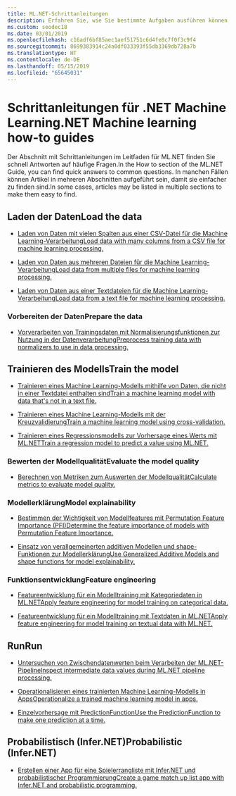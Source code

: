 ```yaml
---
title: ML.NET-Schrittanleitungen
description: Erfahren Sie, wie Sie bestimmte Aufgaben ausführen können, die Sie bei der Erstellung von benutzerdefinierten KI-Lösungen und Machine Learning und deren Integration in Ihre .NET-Anwendungen unterstützen.
ms.custom: seodec18
ms.date: 03/01/2019
ms.openlocfilehash: c16adf6bf85aec1aef51751c6d4fe8c7f0f3c9f4
ms.sourcegitcommit: 8699383914c24a0df033393f55db3369db728a7b
ms.translationtype: HT
ms.contentlocale: de-DE
ms.lasthandoff: 05/15/2019
ms.locfileid: "65645031"
---
```

# <a name="net-machine-learning-how-to-guides"></a><span data-ttu-id="02345-103">Schrittanleitungen für .NET Machine Learning</span><span class="sxs-lookup"><span data-stu-id="02345-103">.NET Machine learning how-to guides</span></span> 

<span data-ttu-id="02345-104">Der Abschnitt mit Schrittanleitungen im Leitfaden für ML.NET finden Sie schnell Antworten auf häufige Fragen.</span><span class="sxs-lookup"><span data-stu-id="02345-104">In the How to section of the ML.NET Guide, you can find quick answers to common questions.</span></span> <span data-ttu-id="02345-105">In manchen Fällen können Artikel in mehreren Abschnitten aufgeführt sein, damit sie einfacher zu finden sind.</span><span class="sxs-lookup"><span data-stu-id="02345-105">In some cases, articles may be listed in multiple sections to make them easy to find.</span></span>

## <a name="load-the-data"></a><span data-ttu-id="02345-106">Laden der Daten</span><span class="sxs-lookup"><span data-stu-id="02345-106">Load the data</span></span>

* [<span data-ttu-id="02345-107">Laden von Daten mit vielen Spalten aus einer CSV-Datei für die Machine Learning-Verarbeitung</span><span class="sxs-lookup"><span data-stu-id="02345-107">Load data with many columns from a CSV file for machine learning processing.</span></span>](load-data-from-mult-column-csv-ml-net.md)

* [<span data-ttu-id="02345-108">Laden von Daten aus mehreren Dateien für die Machine Learning-Verarbeitung</span><span class="sxs-lookup"><span data-stu-id="02345-108">Load data from multiple files for machine learning processing.</span></span>](load-data-from-multiple-files-ml-net.md)

* [<span data-ttu-id="02345-109">Laden von Daten aus einer Textdateien für die Machine Learning-Verarbeitung</span><span class="sxs-lookup"><span data-stu-id="02345-109">Load data from a text file for machine learning processing.</span></span>](load-data-from-text-file-ml-net.md)

### <a name="prepare-the-data"></a><span data-ttu-id="02345-110">Vorbereiten der Daten</span><span class="sxs-lookup"><span data-stu-id="02345-110">Prepare the data</span></span>

* [<span data-ttu-id="02345-111">Vorverarbeiten von Trainingsdaten mit Normalisierungsfunktionen zur Nutzung in der Datenverarbeitung</span><span class="sxs-lookup"><span data-stu-id="02345-111">Preprocess training data with normalizers to use in data processing.</span></span>](normalizers-preprocess-data-ml-net.md)

## <a name="train-the-model"></a><span data-ttu-id="02345-112">Trainieren des Modells</span><span class="sxs-lookup"><span data-stu-id="02345-112">Train the model</span></span>

* [<span data-ttu-id="02345-113">Trainieren eines Machine Learning-Modells mithilfe von Daten, die nicht in einer Textdatei enthalten sind</span><span class="sxs-lookup"><span data-stu-id="02345-113">Train a machine learning model with data that's not in a text file.</span></span>](load-non-file-training-data-ml-net.md)

* [<span data-ttu-id="02345-114">Trainieren eines Machine Learning-Modells mit der Kreuzvalidierung</span><span class="sxs-lookup"><span data-stu-id="02345-114">Train a machine learning model using cross-validation.</span></span>](train-cross-validation-ml-net.md)

* [<span data-ttu-id="02345-115">Trainieren eines Regressionsmodells zur Vorhersage eines Werts mit ML.NET</span><span class="sxs-lookup"><span data-stu-id="02345-115">Train a regression model to predict a value using ML.NET.</span></span>](train-regression-model-ml-net.md)

### <a name="evaluate-the-model-quality"></a><span data-ttu-id="02345-116">Bewerten der Modellqualität</span><span class="sxs-lookup"><span data-stu-id="02345-116">Evaluate the model quality</span></span>

* [<span data-ttu-id="02345-117">Berechnen von Metriken zum Auswerten der Modellqualität</span><span class="sxs-lookup"><span data-stu-id="02345-117">Calculate metrics to evaluate model quality.</span></span>](verify-model-quality-ml-net.md)

### <a name="model-explainability"></a><span data-ttu-id="02345-118">Modellerklärung</span><span class="sxs-lookup"><span data-stu-id="02345-118">Model explainability</span></span>

* [<span data-ttu-id="02345-119">Bestimmen der Wichtigkeit von Modellfeatures mit Permutation Feature Importance (PFI)</span><span class="sxs-lookup"><span data-stu-id="02345-119">Determine the feature importance of models with Permutation Feature Importance.</span></span>](determine-global-feature-importance-in-model.md)

* [<span data-ttu-id="02345-120">Einsatz von verallgemeinerten additiven Modellen und shape-Funktionen zur Modellerklärung</span><span class="sxs-lookup"><span data-stu-id="02345-120">Use Generalized Additive Models and shape functions for model explainability.</span></span>](use-gams-for-model-explainability.md)

### <a name="feature-engineering"></a><span data-ttu-id="02345-121">Funktionsentwicklung</span><span class="sxs-lookup"><span data-stu-id="02345-121">Feature engineering</span></span>

* [<span data-ttu-id="02345-122">Featureentwicklung für ein Modelltraining mit Kategoriedaten in ML.NET</span><span class="sxs-lookup"><span data-stu-id="02345-122">Apply feature engineering for model training on categorical data.</span></span>](train-model-categorical-ml-net.md)

* [<span data-ttu-id="02345-123">Featureentwicklung für ein Modelltraining mit Textdaten in ML.NET</span><span class="sxs-lookup"><span data-stu-id="02345-123">Apply feature engineering for model training on textual data with ML.NET.</span></span>](train-model-textual-ml-net.md)

## <a name="run"></a><span data-ttu-id="02345-124">Run</span><span class="sxs-lookup"><span data-stu-id="02345-124">Run</span></span>

* [<span data-ttu-id="02345-125">Untersuchen von Zwischendatenwerten beim Verarbeiten der ML.NET-Pipeline</span><span class="sxs-lookup"><span data-stu-id="02345-125">Inspect intermediate data values during ML.NET pipeline processing.</span></span>](inspect-intermediate-data-ml-net.md)

* [<span data-ttu-id="02345-126">Operationalisieren eines trainierten Machine Learning-Modells in Apps</span><span class="sxs-lookup"><span data-stu-id="02345-126">Operationalize a trained machine learning model in apps.</span></span>](consuming-model-ml-net.md)

* [<span data-ttu-id="02345-127">Einzelvorhersage mit PredictionFunction</span><span class="sxs-lookup"><span data-stu-id="02345-127">Use the PredictionFunction to make one prediction at a time.</span></span>](single-predict-model-ml-net.md)

## <a name="probabilistic-infernet"></a><span data-ttu-id="02345-128">Probabilistisch (Infer.NET)</span><span class="sxs-lookup"><span data-stu-id="02345-128">Probabilistic (Infer.NET)</span></span>

* [<span data-ttu-id="02345-129">Erstellen einer App für eine Spielerrangliste mit Infer.NET und probabilistischer Programmierung</span><span class="sxs-lookup"><span data-stu-id="02345-129">Create a game match up list app with Infer.NET and probabilistic programming.</span></span>](matchup-app-infer-net.md)
